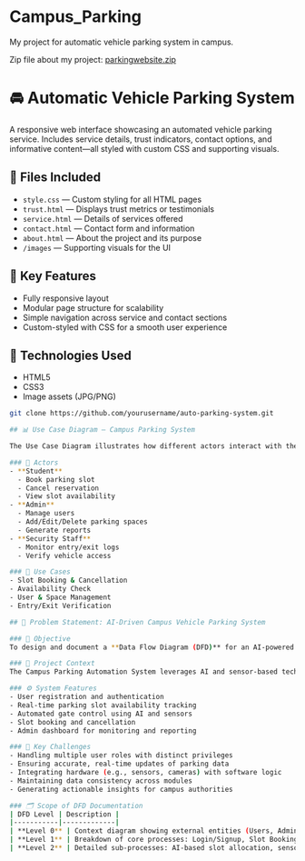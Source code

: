 # Campus_Parking
My project for automatic vehicle parking system in campus.

Zip file about my project: 
[parkingwebsite.zip](https://github.com/user-attachments/files/21522311/parkingwebsite.zip)

# 🚘 Automatic Vehicle Parking System

A responsive web interface showcasing an automated vehicle parking service. Includes service details, trust indicators, contact options, and informative content—all styled with custom CSS and supporting visuals.

## 📁 Files Included

- `style.css` — Custom styling for all HTML pages  
- `trust.html` — Displays trust metrics or testimonials  
- `service.html` — Details of services offered  
- `contact.html` — Contact form and information  
- `about.html` — About the project and its purpose  
- `/images` — Supporting visuals for the UI

## 🌟 Key Features

- Fully responsive layout  
- Modular page structure for scalability  
- Simple navigation across service and contact sections  
- Custom-styled with CSS for a smooth user experience

## 🔧 Technologies Used

- HTML5  
- CSS3  
- Image assets (JPG/PNG)


```bash
git clone https://github.com/yourusername/auto-parking-system.git

## 📊 Use Case Diagram – Campus Parking System

The Use Case Diagram illustrates how different actors interact with the system to perform key parking operations.

### 👥 Actors
- **Student**
  - Book parking slot
  - Cancel reservation
  - View slot availability
- **Admin**
  - Manage users
  - Add/Edit/Delete parking spaces
  - Generate reports
- **Security Staff**
  - Monitor entry/exit logs
  - Verify vehicle access

### 🎯 Use Cases
- Slot Booking & Cancellation  
- Availability Check  
- User & Space Management  
- Entry/Exit Verification  

## 📌 Problem Statement: AI-Driven Campus Vehicle Parking System

### 🎯 Objective  
To design and document a **Data Flow Diagram (DFD)** for an AI-powered campus parking system that automates vehicle entry, slot allocation, and exit processes. The DFD will visualize how data moves through the system, enabling efficient analysis, development, and optimization.

### 🏫 Project Context  
The Campus Parking Automation System leverages AI and sensor-based technologies to streamline parking operations within a university or institutional campus. It aims to eliminate manual intervention, reduce congestion, and enhance user experience for students, faculty, and visitors.

### ⚙️ System Features  
- User registration and authentication  
- Real-time parking slot availability tracking  
- Automated gate control using AI and sensors  
- Slot booking and cancellation  
- Admin dashboard for monitoring and reporting

### 🚧 Key Challenges  
- Handling multiple user roles with distinct privileges  
- Ensuring accurate, real-time updates of parking data  
- Integrating hardware (e.g., sensors, cameras) with software logic  
- Maintaining data consistency across modules  
- Generating actionable insights for campus authorities

### 🗂️ Scope of DFD Documentation  
| DFD Level | Description |
|-----------|-------------|
| **Level 0** | Context diagram showing external entities (Users, Admin, Sensors) and system boundaries |
| **Level 1** | Breakdown of core processes: Login/Signup, Slot Booking, Availability Monitoring, Admin Control |
| **Level 2** | Detailed sub-processes: AI-based slot allocation, sensor data processing, report generation |


